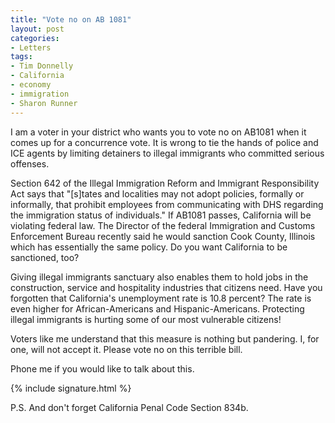 ```yaml
---
title: "Vote no on AB 1081"
layout: post
categories:
- Letters
tags:
- Tim Donnelly
- California
- economy
- immigration
- Sharon Runner
---
```


I am a voter in your district who wants you to vote no on AB1081 when it comes up for a concurrence vote. It is wrong to tie the hands of police and ICE agents by limiting detainers to illegal immigrants who committed serious offenses.

Section 642 of the Illegal Immigration Reform and Immigrant Responsibility Act says that "\[s\]tates and localities may not adopt policies, formally or informally, that prohibit employees from communicating with DHS regarding the immigration status of individuals." If AB1081 passes, California will be violating federal law. The Director of the federal Immigration and Customs Enforcement Bureau recently said he would sanction Cook County, Illinois which has essentially the same policy. Do you want California to be sanctioned, too?

Giving illegal immigrants sanctuary also enables them to hold jobs in the construction, service and hospitality industries that citizens need. Have you forgotten that California's unemployment rate is 10.8 percent? The rate is even higher for African-Americans and Hispanic-Americans. Protecting illegal immigrants is hurting some of our most vulnerable citizens!

Voters like me understand that this measure is nothing but pandering. I, for one, will not accept it. Please vote no on this terrible bill.

Phone me if you would like to talk about this.

{% include signature.html %}

P.S. And don't forget California Penal Code Section 834b.
